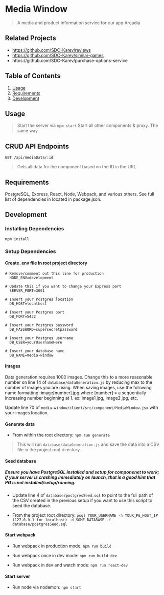 # Media Window

> A media and product information service for our app Arcadia

## Related Projects

  - https://github.com/SDC-Karev/reviews
  - https://github.com/SDC-Karev/similar-games
  - httos://github.com/SDC-Karev/purchase-options-service

## Table of Contents

1. [Usage](#Usage)
1. [Requirements](#requirements)
1. [Development](#development)

## Usage

> Start the server via
```npm start```
> Start all other components & proxy. The same way

## CRUD API Endpoints

`GET /api/mediaData/:id`
> Gets all data for the component based on the ID in the URL.

## Requirements

PostgreSQL, Express, React, Node, Webpack, and various others.
See full list of dependencies in located in package.json.

## Development

### Installing Dependencies

`npm install`

### Setup Dependencies

#### Create .env file in root project directory

```
# Remove/comment out this line for production
  NODE_ENV=development

# Update this if you want to change your Express port
  SERVER_PORT=3001

# Insert your Postgres location
  DB_HOST=localhost 
  
# Insert your Postgres port  
  DB_PORT=5432

# Insert your Postgres password 
  DB_PASSWORD=supersecretpassword
  
# Insert your Postgres username
  DB_USER=yourUsernameHere
  
# Insert your database name
  DB_NAME=media-window
```

#### Images

Data generation requires 1000 images. Change this to a more reasonable number on line 14 of `database/dataGeneration.js` by reducing max to the number of images you are using. When saving images, use the following name formatting: image[number].jpg where [number] = a sequentially increasing number beginning at 1. ex: image1.jpg, image2.jpg, etc.

Update line 70 of ```media-window/client/src/component/MediaWindow.jsx``` with your images location.

#### Generate data

  - From within the root directory: `npm run generate`

   > This will run `database/dataGeneration.js` and save the data into a CSV file in the project root directory.

#### Seed database

##### Ensure you have PostgreSQL installed and setup for componenet to work; if your server is crashing immediately on launch, that is a good hint that PG is not installed/setup/running.

  - Update line 4 of `database/postgresSeed.sql` to point to the full path of the CSV created in the previous setup if you want to use this script to seed the database.

  - From the project root directory: `psql YOUR_USERNAME -h YOUR_PG_HOST_IP (127.0.0.1 for localhost) -d SOME_DATABASE -f database/postgresSeed.sql`

#### Start webpack

  - Run webpack in production mode: `npm run build` 

  - Run webpack once in dev mode: `npm run build-dev`

  - Run webpack in dev and watch mode: `npm run react-dev`

#### Start server

  - Run node via nodemon: `npm start`
